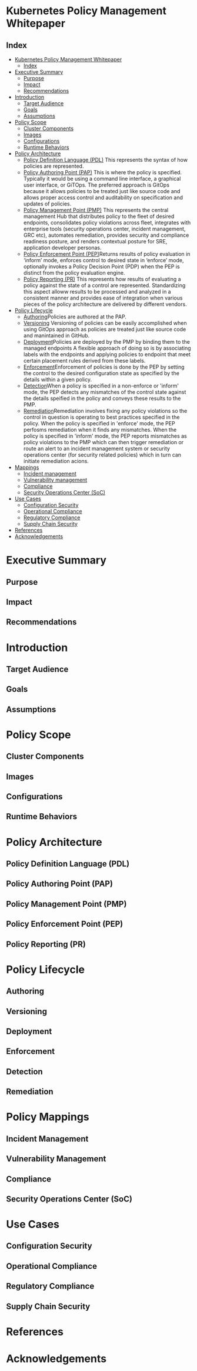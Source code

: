 
# **Kubernetes Policy Management Whitepaper**

## Index
- [Kubernetes Policy Management Whitepaper](#kubernetes-policy-management-whitepaper)
  - [Index](#index)
- [Executive Summary](#executive-summary)
  - [Purpose](#purpose)
  - [Impact](#impact)
  - [Recommendations](#recommendations)
- [Introduction](#introduction)
  - [Target Audience](#target-audience)
  - [Goals](#goals)
  - [Assumptions](#assumptions)
- [Policy Scope](#policy-scope)
  - [Cluster Components](#cluster-components)
  - [Images](#images)
  - [Configurations](#configurations)
  - [Runtime Behaviors](#runtime-behaviors)
- [Policy Architecture](#policy-architecture)
  - [Policy Definition Language (PDL)](#policy-definition-language-(pdl)) This represents the syntax of how policies are represented.
  - [Policy Authoring Point (PAP)](#policy-authoring-point-(pap)) This is where the policy is specified. Typically it would be using a command line interface, a graphical user interface, or GiTOps. The preferred approach is GitOps because it allows policies to be treated just like source code and allows proper access control and auditability on specification and updates of policies.
  - [Policy Management Point (PMP)](#policy-management-point-(pmp)) This represents the central management Hub that distributes policy to the fleet of desired endpoints, consolidates policy violations across fleet, integrates with enterprise tools (security operations center, incident management, GRC etc), automates remediation, provides security and compliance readiness posture, and renders contextual posture for SRE, application developer personas. 
  - [Policy Enforcement Point (PEP)](#policy-enforcement-point-(pep))Returns results of policy evaluation in ‘inform’ mode, enforces control to desired state in ‘enforce’ mode, optionally invokes a Policy Decision Point (PDP) when the PEP is distinct from the policy evaluation engine.
  - [Policy Reporting (PR)](#policy-reporting-(pr)) This represents how results of evaluating a policy against the state of a control are represented. Standardizing this aspect alloww results to be processed and analyzed in a consistent manner and provides ease of integration when various pieces of the policy architecture are delivered by different vendors.
- [Policy Lifecycle](#policy-lifecycle)
  - [Authoring](#authoring)Policies are authored at the PAP.
  - [Versioning](#versioning) Versioning of policies can be easily accomplished when using GitOps approach as policies are treated just like source code and manintained in GitHub.
  - [Deployment](#deployment)Policies are deployed by the PMP by binding them to the managed endpoints A flexible approach of doing so is by associating labels with the endpoints and applying policies to endpoint that meet certain placement rules derived from these labels.
  - [Enforcement](#enforcement)Enforcement of policies is done by the PEP by setting the control to the desired configuration state as specified by the details within a given policy.
  - [Detection](#detection)When a policy is specified in a non-enforce or 'inform' mode, the PEP detects any mismatches of the control state against the details speified in the policy and conveys these results to the PMP.
  - [Remediation](#remediation)Remediation involves fixing any policy violations so the control in question is operating to best practices specified in the policy. When the policy is specified in 'enforce' mode, the PEP perfosms remediation when it finds any mismatches. When the policy is specified in 'inform' mode, the PEP reports mismatches as policy violations to the PMP which can then trigger remediation or route an alert to an incident management system or security operations center (for security related policies) which in turn can initiate remediation acions.
- [Mappings](#mappings)
  - [Incident management](#incident-management)
  - [Vulnerability management](#vulnerability-management)
  - [Compliance](#compliance)
  - [Security Operations Center (SoC)](#security-operations-center-(soc))  
- [Use Cases](#use-cases)
  - [Configuration Security](#configuration-security)
  - [Operational Compliance](#operational-compliance)
  - [Regulatory Compliance](#regulatory-compliance)
  - [Supply Chain Security](#supply-chain-security)
- [References](#references)
- [Acknowledgements](#acknowledgements)


# Executive Summary

## Purpose

## Impact

## Recommendations



# Introduction

## Target Audience

## Goals

## Assumptions



# Policy Scope

## Cluster Components

## Images

## Configurations

## Runtime Behaviors



# Policy Architecture

## Policy Definition Language (PDL)

## Policy Authoring Point (PAP)

## Policy Management Point (PMP)

## Policy Enforcement Point (PEP)

## Policy Reporting (PR)



# Policy Lifecycle

## Authoring

## Versioning

## Deployment

## Enforcement

## Detection

## Remediation



# Policy Mappings

## Incident Management

## Vulnerability Management

## Compliance

## Security Operations Center (SoC)



# Use Cases

## Configuration Security

## Operational Compliance

## Regulatory Compliance

## Supply Chain Security


# References

# Acknowledgements

